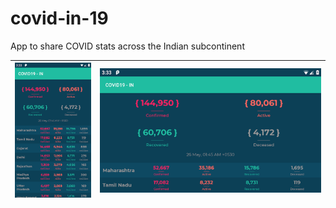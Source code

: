 # covid-in-19
App to share COVID stats across the Indian subcontinent

| ![HomeScreen-Portrait](https://github.com/v-singhal/covid-in-19/blob/master/home-portrait.png)  |  ![HomeScreen-Landscape](https://github.com/v-singhal/covid-in-19/blob/master/home-landscape.png) |
|---|---|
